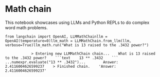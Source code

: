 Math chain
==========

This notebook showcases using LLMs and Python REPLs to do complex word math problems.

    from langchain import OpenAI, LLMMathChainllm = OpenAI(temperature=0)llm_math = LLMMathChain.from_llm(llm, verbose=True)llm_math.run("What is 13 raised to the .3432 power?")

                > Entering new LLMMathChain chain...    What is 13 raised to the .3432 power?    ```text    13 ** .3432    ```    ...numexpr.evaluate("13 ** .3432")...        Answer: 2.4116004626599237    > Finished chain.    'Answer: 2.4116004626599237'